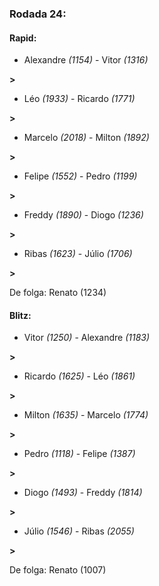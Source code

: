 ### Rodada 24:

#### Rapid:

* Alexandre *(1154)*     -     Vitor *(1316)*

 **>** 
* Léo *(1933)*     -     Ricardo *(1771)*

 **>** 
* Marcelo *(2018)*     -     Milton *(1892)*

 **>** 
* Felipe *(1552)*     -     Pedro *(1199)*

 **>** 
* Freddy *(1890)*     -     Diogo *(1236)*

 **>** 
* Ribas *(1623)*     -     Júlio *(1706)*

 **>** 

De folga: Renato (1234)

#### Blitz:

* Vitor *(1250)*     -     Alexandre *(1183)*

 **>** 
* Ricardo *(1625)*     -     Léo *(1861)*

 **>** 
* Milton *(1635)*     -     Marcelo *(1774)*

 **>** 
* Pedro *(1118)*     -     Felipe *(1387)*

 **>** 
* Diogo *(1493)*     -     Freddy *(1814)*

 **>** 
* Júlio *(1546)*     -     Ribas *(2055)*

 **>** 

De folga: Renato (1007)

